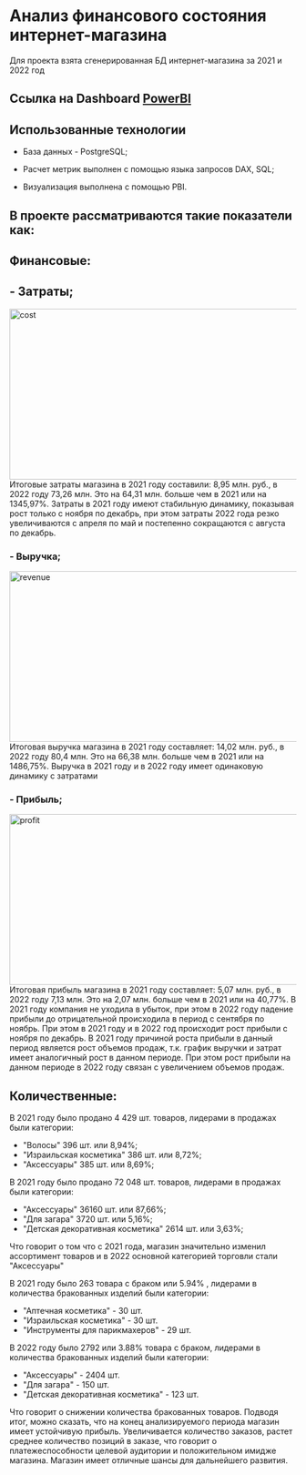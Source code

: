 # Анализ финансового состояния интернет-магазина
Для проекта взята сгенерированная БД интернет-магазина за 2021 и 2022 год

## Ссылка на Dashboard [PowerBI](https://drive.google.com/drive/folders/1nsH0HnNUoO5D0C2rAXn0iKZTOlbbCJZ_?usp=drive_link)

## Использованные технологии

- База данных - PostgreSQL;

- Расчет метрик выполнен с помощью языка запросов DAX, SQL;

- Визуализация выполнена с помощью PBI.

## В проекте рассматриваются такие показатели как:

## Финансовые:

## - Затраты; 
  <image src="./img//cost/cost_2021_2022.png" alt="cost" width = "600" height = "300" >
   Итоговые затраты магазина в 2021 году составили: 8,95 млн. руб., в 2022 году 73,26 млн. Это на 64,31 млн. больше чем в 2021 или на 1345,97%. 
   Затраты в 2021 году имеют стабильную динамику, показывая рост только с ноября по декабрь, при этом затраты 2022 года резко увеличиваются с апреля по май и постепенно сокращаются с августа по декабрь. 

### - Выручка;
  <image src="./img//revenue/revenue_2021_2022.png" alt="revenue" width = "600" height = "300">
   Итоговая выручка магазина в 2021 году составляет: 14,02 млн. руб., в 2022 году 80,4 млн. Это на 66,38 млн. больше чем в 2021 или на 1486,75%. 
   Выручка в 2021 году и в 2022 году имеет одинаковую динамику с затратами

### - Прибыль;
  <image src="./img//profit/profit_2021_2022.png" alt="profit" width = "600" height = "300">
   Итоговая прибыль магазина в 2021 году составляет: 5,07 млн. руб., в 2022 году 7,13 млн. Это на 2,07 млн. больше чем в 2021 или на 40,77%. 
   В 2021 году компания не уходила в убыток, при этом в 2022 году падение прибыли до отрицательной происходила в период с сентября по ноябрь. 
   При этом в 2021 году и в 2022 год происходит рост прибыли с ноября по декабрь. 
   В 2021 году причиной роста прибыли в данный период является рост объемов продаж, т.к. график выручки и затрат имеет аналогичный рост в данном периоде. При этом рост прибыли на данном периоде в 2022 году связан с увеличением объемов продаж. 

## Количественные:

   В 2021 году было продано 4 429 шт. товаров, лидерами в продажах были категории:
- "Волосы" 396 шт. или 8,94%;
- "Израильская косметика" 386 шт. или 8,72%;
- "Аксессуары" 385 шт. или 8,69%;

В 2021 году было продано 72 048 шт. товаров, лидерами в продажах были категории:
- "Аксессуары" 36160 шт. или 87,66%;
- "Для загара" 3720 шт. или 5,16%;
- "Детская декоративная косметика" 2614 шт. или 3,63%;

Что говорит о том что с 2021 года, магазин значительно изменил ассортимент товаров и в 2022 основной категорией торговли стали "Аксессуары"

В 2021 году было 263 товара с браком или 5.94% , лидерами в количества бракованных изделий были категории:
- "Аптечная косметика" - 30 шт.
- "Израильская  косметика" - 30 шт.
- "Инструменты для парикмахеров" - 29 шт.

В 2022 году было 2792 или 3.88% товара с браком, лидерами в количества бракованных изделий были категории:
- "Аксессуары" - 2404 шт.
- "Для загара" - 150 шт.
- "Детская декоративная косметика" - 123 шт.

Что говорит о снижении количества бракованных товаров.
Подводя итог, можно сказать, что на конец анализируемого периода магазин имеет устойчивую прибыль. Увеличивается количество заказов, растет среднее количество позиций в заказе, что говорит о платежеспособности целевой аудитории и положительном имидже магазина. Магазин имеет отличные шансы для дальнейшего развития. 
